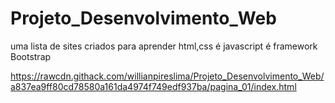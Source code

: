 # Projeto_Desenvolvimento_Web
 uma lista de sites criados para aprender html,css é javascript é framework Bootstrap

 https://rawcdn.githack.com/willianpireslima/Projeto_Desenvolvimento_Web/a837ea9ff80cd78580a161da4974f749edf937ba/pagina_01/index.html
